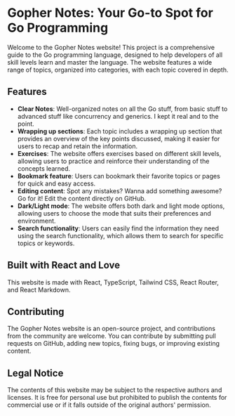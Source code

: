 # Gopher Notes: Your Go-to Spot for Go Programming

Welcome to the Gopher Notes website! This project is a comprehensive guide to the Go programming language, designed to help developers of all skill levels learn and master the language. The website features a wide range of topics, organized into categories, with each topic covered in depth.

## Features

- **Clear Notes**: Well-organized notes on all the Go stuff, from basic stuff to advanced stuff like concurrency and generics. I kept it real and to the point.
- **Wrapping up sections**: Each topic includes a wrapping up section that provides an overview of the key points discussed, making it easier for users to recap and retain the information.
- **Exercises**: The website offers exercises based on different skill levels, allowing users to practice and reinforce their understanding of the concepts learned.
- **Bookmark feature**: Users can bookmark their favorite topics or pages for quick and easy access.
- **Editing content**: Spot any mistakes? Wanna add something awesome? Go for it! Edit the content directly on GitHub.
- **Dark/Light mode**: The website offers both dark and light mode options, allowing users to choose the mode that suits their preferences and environment.
- **Search functionality**: Users can easily find the information they need using the search functionality, which allows them to search for specific topics or keywords.

## Built with React and Love

This website is made with React, TypeScript, Tailwind CSS, React Router, and React Markdown.

## Contributing

The Gopher Notes website is an open-source project, and contributions from the community are welcome. You can contribute by submitting pull requests on GitHub, adding new topics, fixing bugs, or improving existing content.

## Legal Notice

The contents of this website may be subject to the respective authors and licenses. It is free for personal use but prohibited to publish the contents for commercial use or if it falls outside of the original authors' permission.
